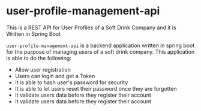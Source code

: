 # user-profile-management-api
This is a REST API for User Profiles of a Soft Drink Company and it is Written in Spring Boot

`user-profile-management-api` is a backend application written in spring boot for the purpose of managing users of a soft drink company.
This application is able to do the following: 
- Allow user registration
- Users can login and get a Token
- It is able to hash user's password for security
- It is able to let users reset their password once they are forgotten
- It validate users data before they register their account
- It validate users data before they register their account
